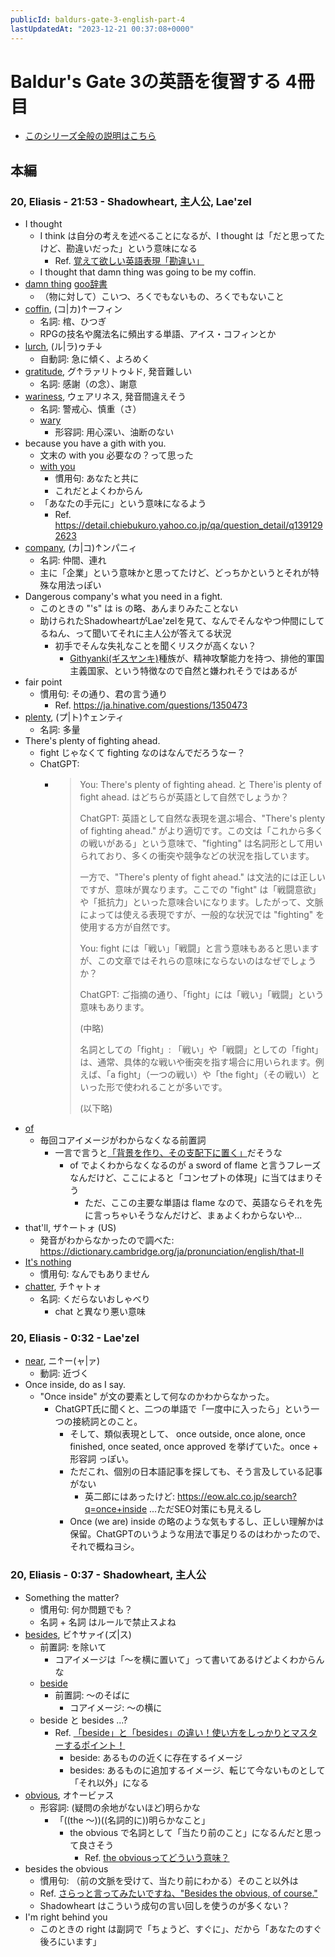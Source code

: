 ```yaml
---
publicId: baldurs-gate-3-english-part-4
lastUpdatedAt: "2023-12-21 00:37:08+0000"
---
```


# Baldur's Gate 3の英語を復習する 4冊目

- [このシリーズ全般の説明はこちら](./baldurs-gate-3-english-index.html)

## 本編

### 20, Eliasis - 21:53 - Shadowheart, 主人公, Lae'zel

- I thought
  - I think は自分の考えを述べることになるが、I thought は「だと思ってたけど、勘違いだった」という意味になる
    - Ref. [覚えて欲しい英語表現「勘違い」](https://www.pdc.co.jp/an_instant_reply/2017/03/21/thought/)
  - I thought that damn thing was going to be my coffin.
- [damn thing](https://ejje.weblio.jp/content/damn+thing) [goo辞書](https://dictionary.goo.ne.jp/word/en/a+damn+thing/)
  - （物に対して）こいつ、ろくでもないもの、ろくでもないこと
- [coffin](https://ejje.weblio.jp/content/coffin), (コ|カ)↑ーフィン
  - 名詞: 棺、ひつぎ
  - RPGの技名や魔法名に頻出する単語、アイス・コフィンとか
- [lurch](https://ejje.weblio.jp/content/lurch), (ル|ラ)ゥチ↓
  - 自動詞: 急に傾く、よろめく
- [gratitude](https://ejje.weblio.jp/content/gratitude), グ↑ラァリトゥ↓ド, 発音難しい
  - 名詞: 感謝（の念）、謝意
- [wariness](https://ejje.weblio.jp/content/wariness), ウェアリネス, 発音間違えそう
  - 名詞: 警戒心、慎重（さ）
  - [wary](https://ejje.weblio.jp/content/wary)
    - 形容詞: 用心深い、油断のない
- because you have a gith with you.
  - 文末の with you 必要なの？って思った
  - [with you](https://ejje.weblio.jp/content/with+you)
    - 慣用句: あなたと共に
    - これだとよくわからん
  - 「あなたの手元に」という意味になるよう
    - Ref. https://detail.chiebukuro.yahoo.co.jp/qa/question_detail/q1391292623
- [company](https://ejje.weblio.jp/content/company), (カ|コ)↑ンパニィ
  - 名詞: 仲間、連れ
  - 主に「企業」という意味かと思ってたけど、どっちかというとそれが特殊な用法っぽい
- Dangerous company's what you need in a fight.
  - このときの "'s" は is の略、あんまりみたことない
  - 助けられたShadowheartがLae'zelを見て、なんでそんなやつ仲間にしてるねん、って聞いてそれに主人公が答えてる状況
    - 初手でそんな失礼なことを聞くリスクが高くない？
      - [Githyanki(ギスヤンキ)](https://ja.wikipedia.org/wiki/%E3%82%AE%E3%82%B9%E3%83%A4%E3%83%B3%E3%82%AD)種族が、精神攻撃能力を持つ、排他的軍国主義国家、という特徴なので自然と嫌われそうではあるが
- fair point
  - 慣用句: その通り、君の言う通り
    - Ref. https://ja.hinative.com/questions/1350473
- [plenty](https://ejje.weblio.jp/content/plenty), (プ|ト)↑ェンティ
  - 名詞: 多量
- There's plenty of fighting ahead.
  - fight じゃなくて fighting なのはなんでだろうなー？
  - ChatGPT:
    - > You: There's plenty of fighting ahead. と There'is plenty of fight ahead. はどちらが英語として自然でしょうか？
      >
      > ChatGPT: 英語として自然な表現を選ぶ場合、"There's plenty of fighting ahead." がより適切です。この文は「これから多くの戦いがある」という意味で、"fighting" は名詞形として用いられており、多くの衝突や競争などの状況を指しています。
      >
      > 一方で、"There's plenty of fight ahead." は文法的には正しいですが、意味が異なります。ここでの "fight" は「戦闘意欲」や「抵抗力」といった意味合いになります。したがって、文脈によっては使える表現ですが、一般的な状況では "fighting" を使用する方が自然です。
      >
      > You: fight には「戦い」「戦闘」と言う意味もあると思いますが、この文章ではそれらの意味にならないのはなぜでしょうか？
      >
      > ChatGPT: ご指摘の通り、「fight」には「戦い」「戦闘」という意味もあります。
      >
      > (中略)
      >
      > 名詞としての「fight」: 「戦い」や「戦闘」としての「fight」は、通常、具体的な戦いや衝突を指す場合に用いられます。例えば、「a fight」（一つの戦い）や「the fight」（その戦い）といった形で使われることが多いです。
      >
      > (以下略)
- [of](https://ejje.weblio.jp/content/of)
  - 毎回コアイメージがわからなくなる前置詞
    - 一言で言うと[「背景を作り、その支配下に置く」](https://www.english-speaking.jp/meaning-of-of/)だそうな
      - of でよくわからなくなるのが a sword of flame と言うフレーズなんだけど、ここによると「コンセプトの体現」に当てはまりそう
        - ただ、ここの主要な単語は flame なので、英語ならそれを先に言っちゃいそうなんだけど、まぁよくわからないや...
- that'll, ザ↑ートォ (US)
  - 発音がわからなかったので調べた: https://dictionary.cambridge.org/ja/pronunciation/english/that-ll
- [It's nothing](https://ejje.weblio.jp/content/it%27s+nothing)
  - 慣用句: なんでもありません
- [chatter](https://ejje.weblio.jp/content/chatter), チ↑ャトォ
  - 名詞: くだらないおしゃべり
    - chat と異なり悪い意味

### 20, Eliasis - 0:32 - Lae'zel

- [near](https://ejje.weblio.jp/content/near), ニ↑ー(ャ|ァ)
  - 動詞: 近づく
- Once inside, do as I say.
  - "Once inside" が文の要素として何なのかわからなかった。
    - ChatGPT氏に聞くと、二つの単語で「一度中に入ったら」という一つの接続詞とのこと。
      - そして、類似表現として、 once outside, once alone, once finished, once seated, once approved を挙げていた。once + 形容詞 っぽい。
      - ただこれ、個別の日本語記事を探しても、そう言及している記事がない
        - 英二郎にはあったけど: https://eow.alc.co.jp/search?q=once+inside ...ただSEO対策にも見えるし
      - Once (we are) inside の略のような気もするし、正しい理解かは保留。ChatGPTのいうような用法で事足りるのはわかったので、それで概ねヨシ。

### 20, Eliasis - 0:37 - Shadowheart, 主人公

- Something the matter?
  - 慣用句: 何か問題でも？
  - 名詞 + 名詞 はルールで禁止スよね
- [besides](https://ejje.weblio.jp/content/besides), ビ↑サァイ(ズ|ス)
  - 前置詞: を除いて
    - コアイメージは「〜を横に置いて」って書いてあるけどよくわからんな
  - [beside](https://ejje.weblio.jp/content/beside)
    - 前置詞: 〜のそばに
      - コアイメージ: 〜の横に
  - beside と besides ...?
    - Ref. [「beside」と「besides」の違い！使い方をしっかりとマスターするポイント！](https://eitopi.com/beside-besides-tigai)
      - beside: あるものの近くに存在するイメージ
      - besides: あるものに追加するイメージ、転じて今ないものとして「それ以外」になる
- [obvious](https://ejje.weblio.jp/content/obvious), オ↑ービァス
  - 形容詞: (疑問の余地がないほど)明らかな
    - 「((the ～))((名詞的に))明らかなこと」
      - the obvious で名詞として「当たり前のこと」になるんだと思って良さそう
        - Ref. [the obviousってどういう意味？](https://ameblo.jp/torahiko1031/entry-12520642174.html)
- besides the obvious
  - 慣用句: （前の文脈を受けて、当たり前にわかる）そのこと以外は
  - Ref. [さらっと言ってみたいですね、"Besides the obvious, of course."](https://sayreally.hatenablog.com/entry/2017/02/13/000000)
  - Shadowheart はこういう成句の言い回しを使うのが多くない？
- I'm right behind you
  - このときの right は副詞で「ちょうど、すぐに」、だから「あなたのすぐ後ろにいます」
